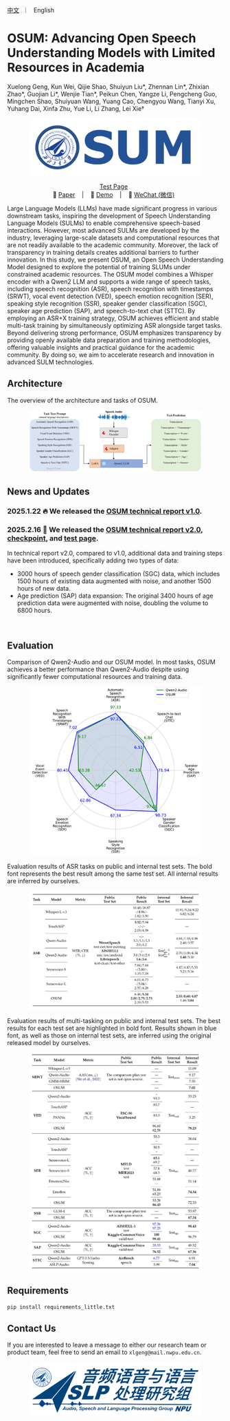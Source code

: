  <p align="left">
        <a href="README_CN.md">中文</a> &nbsp｜ &nbsp English&nbsp&nbsp
</p>
<p align="center">
   <h1>OSUM: Advancing Open Speech Understanding Models with Limited Resources in Academia</h1>
</p>

Xuelong Geng, Kun Wei, Qijie Shao, Shuiyun Liu*, Zhennan Lin*, Zhixian Zhao*, Guojian Li*, Wenjie Tian*, Peikun Chen, Yangze Li, Pengcheng Guo, Mingchen Shao, Shuiyuan Wang, Yuang Cao, Chengyou Wang, Tianyi Xu, Yuhang Dai, Xinfa Zhu, Yue Li, Li Zhang, Lei Xie†




<p align="center">
    <img src="images/SUM.png" width="400"/>
<p>


<p align="center">
 <a href="https://huggingface.co/spaces/ASLP-lab/OSUM"> Test Page</a> </a>&nbsp
<br>
📑 <a href="https://www.arxiv.org/pdf/2501.13306">Paper</a> &nbsp&nbsp | &nbsp&nbsp 📑 <a href="https://aslp-lab.github.io/OSUM.github.io/">Demo</a> &nbsp&nbsp | &nbsp&nbsp 💬 <a href="images/wechat.png">WeChat (微信)</a>&nbsp&nbsp 
</p>

Large Language Models (LLMs) have made significant progress in various downstream tasks, inspiring the development of Speech Understanding Language Models (SULMs) to enable comprehensive speech-based interactions. However, most advanced SULMs are developed by the industry, leveraging large-scale datasets and computational resources that are not readily available to the academic community. Moreover, the lack of transparency in training details creates additional barriers to further innovation. In this study, we present OSUM, an Open Speech Understanding Model designed to explore the potential of training SLUMs under constrained academic resources. The OSUM model combines a Whisper encoder with a Qwen2 LLM and supports a wide range of speech tasks, including speech recognition (ASR), speech recognition with timestamps (SRWT), vocal event detection (VED), speech emotion recognition (SER), speaking style recognition (SSR), speaker gender classification (SGC), speaker age prediction (SAP), and speech-to-text chat (STTC). By employing an ASR+X training strategy, OSUM achieves efficient and stable multi-task training by simultaneously optimizing ASR alongside target tasks.
Beyond delivering strong performance, OSUM emphasizes transparency by providing openly available data preparation and training methodologies, offering valuable insights and practical guidance for the academic community. By doing so, we aim to accelerate research and innovation in advanced SULM technologies.

## Architecture

The overview of the architecture and tasks of OSUM.

<p align="center">
    <img src="images/system.png" width="80%"/>
<p>

## News and Updates
### 2025.1.22 🔥 We released the  [OSUM technical report v1.0](https://arxiv.org/abs/2501.13306).

### 2025.2.16 🎉 We released the [OSUM technical report v2.0](https://arxiv.org/abs/2501.13306v2), [checkpoint](https://huggingface.co/ASLP-lab/OSUM), and [test page](https://huggingface.co/spaces/ASLP-lab/OSUM). 
In technical report v2.0, compared to v1.0, additional data and training steps have been introduced, specifically adding two types of data:
- 3000 hours of speech gender classification (SGC) data, which includes 1500 hours of existing data augmented with noise, and another 1500 hours of new data.
- Age prediction (SAP) data expansion: The original 3400 hours of age prediction data were augmented with noise, doubling the volume to 6800 hours.



<br>

## Evaluation
 Comparison of Qwen2-Audio and our OSUM model. In most tasks, OSUM achieves a better
performance than Qwen2-Audio despite using significantly fewer computational resources and training data.
<p align="center">
    <img src="images/radar.jpg" width="80%"/>
<p>

Evaluation results of ASR tasks on public and internal test sets. The bold font represents the best
result among the same test set. All internal results are inferred by ourselves.
<p align="center">
    <img src="images/res_asr.jpg" width="80%"/>
<p>


Evaluation results of multi-tasking on public and internal test sets. The best results for each test set
are highlighted in bold font. Results shown in blue font, as well as those on internal test sets, are inferred
using the original released model by ourselves.
<p align="center">
    <img src="images/res_multi.jpg" width="80%"/>
<p>

<!--  We have provided **all** evaluation scripts to reproduce our results. Please refer to [eval_audio/EVALUATION.md](eval_audio/EVALUATION.md) for details.
  --> 


## Requirements
```
pip install requirements_little.txt
```
<!-- 
## Quickstart
## Demo
### Web UI

## Citation
 -->
## Contact Us

If you are interested to leave a message to either our research team or product team, feel free to send an email to `xlgeng@mail.nwpu.edu.cn`.

<p align="center">
    <img src="images/ASLP.jpg" width="400"/>
<p>
